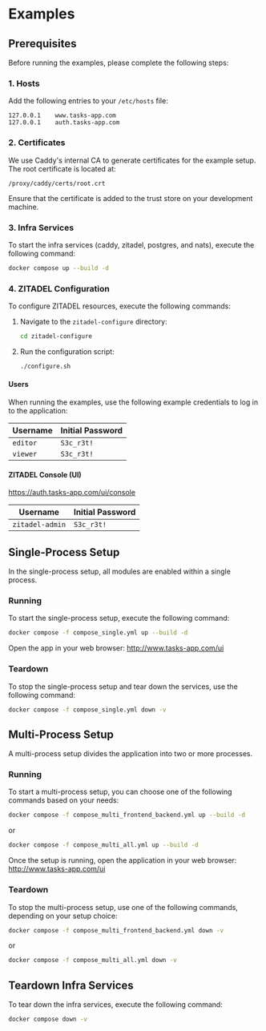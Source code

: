 # Examples

## Prerequisites

Before running the examples, please complete the following steps:

### 1. Hosts

Add the following entries to your `/etc/hosts` file:

```
127.0.0.1    www.tasks-app.com
127.0.0.1    auth.tasks-app.com
```

### 2. Certificates

We use Caddy's internal CA to generate certificates for the example setup. The root certificate is located at:

```
/proxy/caddy/certs/root.crt
```

Ensure that the certificate is added to the trust store on your development machine.

### 3. Infra Services

To start the infra services (caddy, zitadel, postgres, and nats), execute the following command:

```bash
docker compose up --build -d
```

### 4. ZITADEL Configuration

To configure ZITADEL resources, execute the following commands:

1. Navigate to the `zitadel-configure` directory:

   ```bash
   cd zitadel-configure
   ```

2. Run the configuration script:

   ```bash
   ./configure.sh
   ```

#### Users

When running the examples, use the following example credentials to log in to the application:

| Username | Initial Password |
| -------- | ---------------- |
| `editor` | `S3c_r3t!`       |
| `viewer` | `S3c_r3t!`       |

#### ZITADEL Console (UI)

https://auth.tasks-app.com/ui/console

| Username        | Initial Password |
| --------------- | ---------------- |
| `zitadel-admin` | `S3c_r3t!`       |

## Single-Process Setup

In the single-process setup, all modules are enabled within a single process.

### Running

To start the single-process setup, execute the following command:

```bash
docker compose -f compose_single.yml up --build -d
```

Open the app in your web browser: http://www.tasks-app.com/ui

### Teardown

To stop the single-process setup and tear down the services, use the following command:

```bash
docker compose -f compose_single.yml down -v
```

## Multi-Process Setup

A multi-process setup divides the application into two or more processes.

### Running

To start a multi-process setup, you can choose one of the following commands based on your needs:

```bash
docker compose -f compose_multi_frontend_backend.yml up --build -d
```

or

```bash
docker compose -f compose_multi_all.yml up --build -d
```

Once the setup is running, open the application in your web browser: http://www.tasks-app.com/ui

### Teardown

To stop the multi-process setup, use one of the following commands, depending on your setup choice:

```bash
docker compose -f compose_multi_frontend_backend.yml down -v
```

or

```bash
docker compose -f compose_multi_all.yml down -v
```

## Teardown Infra Services

To tear down the infra services, execute the following command:

```bash
docker compose down -v
```
